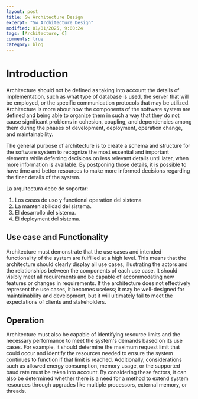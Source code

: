 ```yaml
---
layout: post
title: Sw Architecture Design
excerpt: "Sw Architecture Design"
modified: 01/01/2025, 9:00:24
tags: [Architecture, C]
comments: true
category: blog
---
```


# Introduction
Architecture should not be defined as taking into account the details of implementation, such as what type of database is used, the server that will be employed, or the specific communication protocols that may be utilized. Architecture is more about how the components of the software system are defined and being able to organize them in such a way that they do not cause significant problems in cohesion, coupling, and dependencies among them during the phases of development, deployment, operation change, and maintainability. 

The general purpose of architecture is to create a schema and structure for the software system to recognize the most essential and important elements while deferring decisions on less relevant details until later, when more information is available. By postponing those details, it is possible to have time and better resources to make more informed decisions regarding the finer details of the system.

La arquitectura debe de soportar:
1. Los casos de uso y functional operation del sistema
2. La manteniabilidad del sistema.
3. El desarrollo del sistema.
4. El deployment del sistema.

## Use case and Functionality
Architecture must demonstrate that the use cases and intended functionality of the system are fulfilled at a high level. This means that the architecture should clearly display all use cases, illustrating the actors and the relationships between the components of each use case. It should visibly meet all requirements and be capable of accommodating new features or changes in requirements. If the architecture does not effectively represent the use cases, it becomes useless; it may be well-designed for maintainability and development, but it will ultimately fail to meet the expectations of clients and stakeholders.

## Operation
Architecture must also be capable of identifying resource limits and the necessary performance to meet the system's demands based on its use cases. For example, it should determine the maximum request limit that could occur and identify the resources needed to ensure the system continues to function if that limit is reached. Additionally, considerations such as allowed energy consumption, memory usage, or the supported baud rate must be taken into account. By considering these factors, it can also be determined whether there is a need for a method to extend system resources through upgrades like multiple processors, external memory, or threads.
